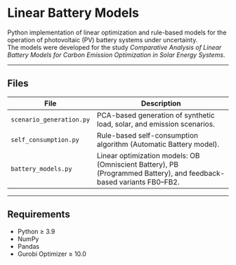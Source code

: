 # Linear Battery Models

Python implementation of linear optimization and rule-based models for the operation of photovoltaic (PV) battery systems under uncertainty.  
The models were developed for the study *Comparative Analysis of Linear Battery Models for Carbon Emission Optimization in Solar Energy Systems*.

---

## Files

| File | Description |
|------|--------------|
| `scenario_generation.py` | PCA-based generation of synthetic load, solar, and emission scenarios. |
| `self_consumption.py` | Rule-based self-consumption algorithm (Automatic Battery model). |
| `battery_models.py` | Linear optimization models: OB (Omniscient Battery), PB (Programmed Battery), and feedback-based variants FB0–FB2. |

---

## Requirements

- Python ≥ 3.9  
- NumPy  
- Pandas  
- Gurobi Optimizer ≥ 10.0  

